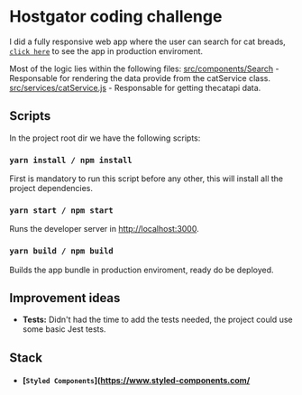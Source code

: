 
# Hostgator coding challenge

I did a fully responsive web app where the user can search for cat breads, [`click here`](https://www.gatsbyjs.org/) to see the app in production enviroment.

Most of the logic lies within the following files:
[src/components/Search](https://github.com/gfsd3v/hostgatos-redux/blob/master/src/components/Search/index.js) - Responsable for rendering the data provide from the catService class.
[src/services/catService.js](https://github.com/gfsd3v/hostgatos-redux/blob/master/src/services/catService.js) - Responsable for getting thecatapi data.

## Scripts

In the project root dir we have the following scripts:

### `yarn install / npm install`

First is mandatory to run this script before any other, this will install all the project dependencies.

### `yarn start / npm start`

Runs the developer server in [http://localhost:3000](http://localhost:3000).

### `yarn build / npm build`

Builds the app bundle in production enviroment, ready do be deployed.

## Improvement ideas

- **Tests:** Didn't had the time to add the tests needed, the project could use some
  basic Jest tests.

## Stack

- #### [`Styled Components`](https://www.styled-components.com/
